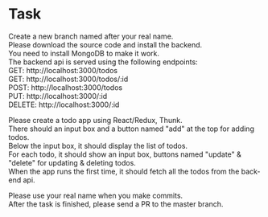 # Task
Create a new branch named after your real name.  
Please download the source code and install the backend.  
You need to install MongoDB to make it work.  
The backend api is served using the following endpoints:  
GET: http://localhost:3000/todos  
GET: http://localhost:3000/todos/:id  
POST: http://localhost:3000/todos  
PUT: http://localhost:3000/:id  
DELETE: http://localhost:3000/:id  
  
Please create a todo app using React/Redux, Thunk.  
There should an input box and a button named "add" at the top for adding todos.  
Below the input box, it should display the list of todos.  
For each todo, it should show an input box, buttons named "update" & "delete" for updating & deleting todos.  
When the app runs the first time, it should fetch all the todos from the back-end api.  
  
Please use your real name when you make commits.  
After the task is finished, please send a PR to the master branch.  
